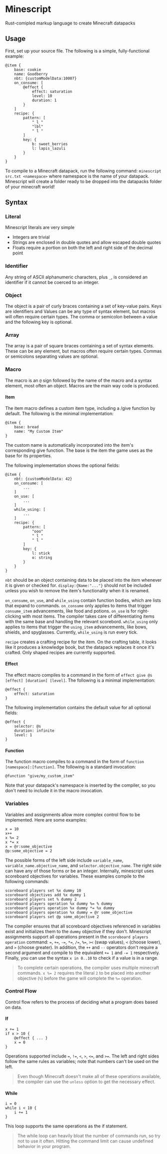 # Minescript

Rust-comipled markup language to create Minecraft datapacks

## Usage

First, set up your source file. The following is a simple, fully-functional example:

```
@item {
    base: cookie
    name: Goodberry
    nbt: {customModelData:10007}
    on_consume: [
        @effect {
            effect: saturation
            level: 10
            duration: 1
        }
    ]
    recipe: {
        pattern: [
            " l "
            "lbl"
            " l "
        ]
        key: {
            b: sweet_berries
            l: lapis_lazuli
        }
    }
}
```

To compile to a Minecraft datapack, run the following command:
`minescript src.txt <namespace>`
where namespace is the name of your datapack. Minescript will create a folder ready to be dropped into the datapacks folder of your minecraft world!

## Syntax

### Literal

Minescript literals are very simple

- Integers are trivial
- Strings are enclosed in double quotes and allow escaped double quotes
- Floats require a portion on both the left and right side of the decimal point

### Identifier

Any string of ASCII alphanumeric characters, plus `_`, is considered an identifier if it cannot be coerced to an integer.

### Object

The object is a pair of curly braces containing a set of key-value pairs. Keys are identifiers and Values can be any type of syntax element, but macros will often require certain types. The comma or semicolon between a value and the following key is optional.

### Array

The array is a pair of square braces containing a set of syntax elements. These can be any element, but macros often require certain types. Commas or semicolons separating values are optional.

### Macro

The macro is an `@` sign followed by the name of the macro and a syntax element, most often an object. Macros are the main way code is produced.

#### Item

The item macro defines a custom item type, including a /give function by default. The following is the minimal implementation:

```
@item {
    base: bread
    name: "My Custom Item"
}
```

The custom name is automatically incorporated into the item's corresponding give function. The base is the item the game uses as the base for its properties.

The following implementation shows the optional fields:

```
@item {
    nbt: {customModelData: 42}
    on_consume: [
        ...
    ]
    on_use: [
        ...
    ]
    while_using: [
        ...
    ]
    recipe: {
        pattern: [
            "ooo"
            " l "
            " l "
        ]
        key: {
            l: stick
            o: string
        }
    }
}
```

`nbt` should be an object containing data to be placed into the item whenever it is given or checked for. `display:{Name:"..."}` should not be included unless you wish to remove the item's functionality when it is renamed.

`on_consume`, `on_use`, and `while_using` contain function bodies, which are lists that expand to commands. `on_consume` only applies to items that trigger `consume_item` advancements, like food and potions. `on_use` is for right-clicking with most items. The compiler takes care of differentiating items with the same base and handling the relevant scorebord. `while_using` only applies to items that trigger the `using_item` advancements, like bows, shields, and spyglasses. Currently, `while_using` is run every tick.

`recipe` creates a crafting recipe for the item. On the crafting table, it looks like it produces a knowledge book, but the datapack replaces it once it's crafted. Only shaped recipes are currently supported.

#### Effect

The effect macro compiles to a command in the form of `effect give @s [effect] [duration] [level]`. The following is a minimal implementation:

```
@effect {
    effect: saturation
}
```

The following implementation contains the default value for all optional fields:

```
@effect {
    selector: @s
    duration: infinite
    level: 1
}
```

#### Function

The function macro compiles to a command in the form of `function [namespace]:[function]`. The following is a standard invocation:

```
@function "give/my_custom_item"
```

Note that your datapack's namespace is inserted by the compiler, so you don't need to include it in the macro invocation.

### Variables

Variables and assignments allow more complex control flow to be implemented. Here are some examples:

```
x = 10
x++
x %= 2
x *= x
x = @r:some_objective
@p:some_objective = 2
```

The possible forms of the left side include `variable_name`, `variable_name.objective_name`, and `selector.objective_name`. The right side can have any of those forms or be an integer.
Internally, minescript uses scoreboard objectives for variables. These examples compile to the following commands:

```
scoreboard players set %x dummy 10
scoreboard objectives add %x dummy 1
scoreboard players set % dummy 2
scoreboard players operation %x dummy %= % dummy
scoreboard players operation %x dummy *= %x dummy
scoreboard players operation %x dummy = @r some_objective
scoreboard players set @p some_objective 2
```

The compiler ensures that all scoreboard objectives referenced in variables exist and initializes them to the `dummy` objective if they don't. Minescript assignments support all operations present in the `scoreboard players operation` command: `=`, `+=`, `-=`, `*=`, `/=`, `%=`, `><` (swap values), `<` (choose lower), and `>` (choose greater). In addition, the `++` and `--` operators don't require a second argument and compile to the equivalent `+= 1` and `-= 1` respectively. Finally, you can use the syntax `x in 0..10` to check if a value is in a range.

> To complete certain operations, the compiler uses multiple minecraft commands. `x %= 2` requires the literal `2` to be placed into another objective (`%`) before the game will complete the `%=` operation.

### Control Flow

Control flow refers to the process of deciding what a program does based on data.

#### If

```
x += 1
if x > 10 {
    @effect { ... }
    x = 0
}
```

Operations supported include `=`, `!=`, `<`, `>`, `<=`, and `>=`. The left and right sides follow the same rules as variables; note that numbers can't be used on the left.

> Even though Minecraft doesn't make all of these operations available, the compiler can use the `unless` option to get the necessary effect.

#### While

```
i = 0
while i < 10 {
    i += 1
}
```

This loop supports the same operations as the if statement.

> The while loop can heavily bloat the number of commands run, so try not to use it often. Hitting the command limit can cause undefined behavior in your program.
